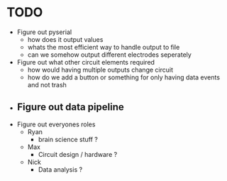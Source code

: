 # TODO
- Figure out pyserial
  - how does it output values
  - whats the most efficient way to handle output to file
  - can we somehow output different electrodes seperately
- Figure out what other circuit elements required
  - how would having multiple outputs change circuit
  - how do we add a button or something for only having data events and not trash
- Figure out data pipeline
  - 
- Figure out everyones roles
  - Ryan 
    - brain science stuff ?
  - Max
    - Circuit design / hardware ?
  - Nick
    - Data analysis ?
    
